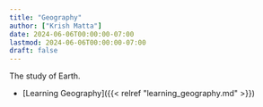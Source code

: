 ```yaml
---
title: "Geography"
author: ["Krish Matta"]
date: 2024-06-06T00:00:00-07:00
lastmod: 2024-06-06T00:00:00-07:00
draft: false
---
```


The study of Earth.

-   [Learning Geography]({{< relref "learning_geography.md" >}})
